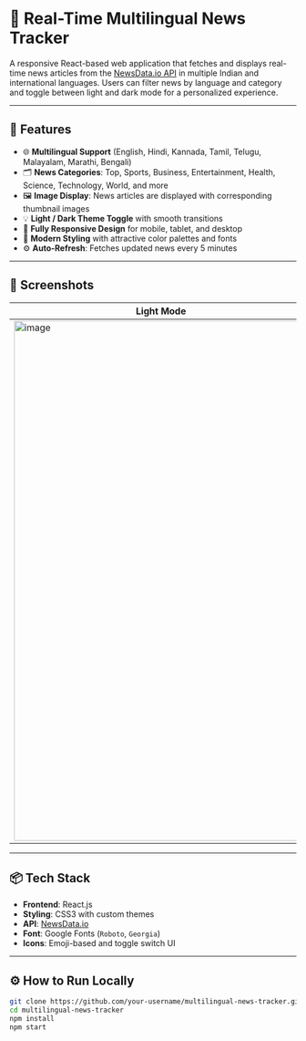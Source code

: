 # 📰 Real-Time Multilingual News Tracker

A responsive React-based web application that fetches and displays real-time news articles from the [NewsData.io API](https://newsdata.io/) in multiple Indian and international languages. Users can filter news by language and category and toggle between light and dark mode for a personalized experience.

---

## 🚀 Features

- 🌐 **Multilingual Support** (English, Hindi, Kannada, Tamil, Telugu, Malayalam, Marathi, Bengali)
- 🗂️ **News Categories**: Top, Sports, Business, Entertainment, Health, Science, Technology, World, and more
- 🖼️ **Image Display**: News articles are displayed with corresponding thumbnail images
- 💡 **Light / Dark Theme Toggle** with smooth transitions
- 📱 **Fully Responsive Design** for mobile, tablet, and desktop
- 🎨 **Modern Styling** with attractive color palettes and fonts
- ⚙️ **Auto-Refresh**: Fetches updated news every 5 minutes

---

## 📸 Screenshots

| Light Mode | Dark Mode |
|------------|-----------|
|<img width="516" height="912" alt="image" src="https://github.com/user-attachments/assets/c31414e2-cd10-4683-86c1-258d537cd38b" />|<img width="516" height="912" alt="image" src="https://github.com/user-attachments/assets/913795ee-cf06-4684-98c1-de9fd9e64017" />|

---

## 📦 Tech Stack

- **Frontend**: React.js
- **Styling**: CSS3 with custom themes
- **API**: [NewsData.io](https://newsdata.io/)
- **Font**: Google Fonts (`Roboto`, `Georgia`)
- **Icons**: Emoji-based and toggle switch UI

---

## ⚙️ How to Run Locally

```bash
git clone https://github.com/your-username/multilingual-news-tracker.git
cd multilingual-news-tracker
npm install
npm start
